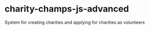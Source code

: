 # charity-champs-js-advanced
System for creating charities and applying for charities as volunteers
